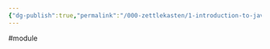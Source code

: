 ```yaml
---
{"dg-publish":true,"permalink":"/000-zettlekasten/1-introduction-to-java/","created":"2024-07-25T12:07:31.100-07:00","updated":"2024-07-26T10:45:52.432-07:00"}
---
```


#module